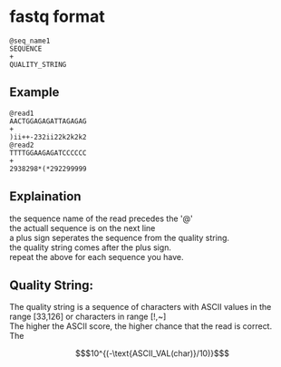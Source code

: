# fastq format
```
@seq_name1
SEQUENCE
+
QUALITY_STRING
```
## Example
```
@read1
AACTGGAGAGATTAGAGAG
+
)ii++-232ii22k2k2k2
@read2
TTTTGGAAGAGATCCCCCC
+
2938298*(*292299999
```
## Explaination
the sequence name of the read precedes the '@'  
the actuall sequence is on the next line  
a plus sign seperates the sequence from the quality string.  
the quality string comes after the plus sign.  
repeat the above for each sequence you have.  
## Quality String:  
The quality string is a sequence of characters with ASCII values in the range \[33,126\] or characters in range \[!,~\]  
The higher the ASCII score, the higher chance that the read is correct.  
The 
```math
$10^{(-\text{ASCII_VAL(char)}/10)}$
```
